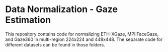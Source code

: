# Data Normalization - Gaze Estimation
This repository contains code for normalizing ETH-XGaze, MPIIFaceGaze, and Gaze360 in multi-region 224x224 and 448x448.
The separate code for different datasets can be found in those folders. 
